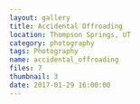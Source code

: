 ```yaml
---
layout: gallery
title: Accidental Offroading
location: Thompson Springs, UT
category: photography
tags: Photography
name: accidental_offroading
files: 7
thumbnail: 3
date: 2017-01-29 16:00:00
---
```

